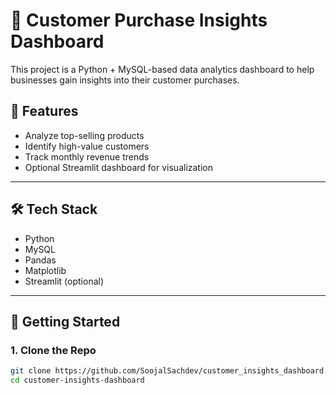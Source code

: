 # 🧠 Customer Purchase Insights Dashboard

This project is a Python + MySQL-based data analytics dashboard to help businesses gain insights into their customer purchases.

## 📌 Features

- Analyze top-selling products
- Identify high-value customers
- Track monthly revenue trends
- Optional Streamlit dashboard for visualization

---

## 🛠️ Tech Stack

- Python
- MySQL
- Pandas
- Matplotlib
- Streamlit (optional)

---

## 🚀 Getting Started

### 1. Clone the Repo

```bash
git clone https://github.com/SoojalSachdev/customer_insights_dashboard.git
cd customer-insights-dashboard

